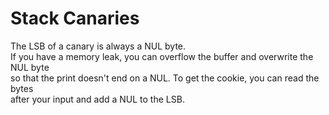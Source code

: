# Stack Canaries

The LSB of a canary is always a NUL byte.  
If you have a memory leak, you can overflow the buffer and overwrite the NUL byte  
so that the print doesn't end on a NUL.  To get the cookie, you can read the bytes  
after your input and add a NUL to the LSB.  
